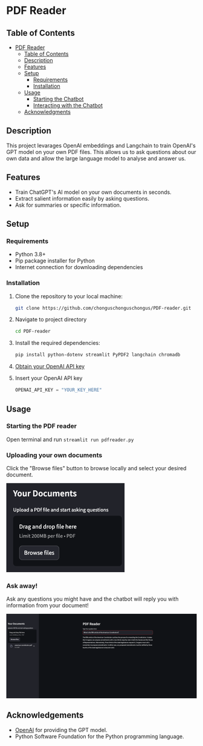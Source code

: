 # PDF Reader

## Table of Contents

- [PDF Reader](#pdfreader)
  - [Table of Contents](#table-of-contents)
  - [Description](#description)
  - [Features](#features)
  - [Setup](#setup)
    - [Requirements](#requirements)
    - [Installation](#installation)
  - [Usage](#usage)
    - [Starting the Chatbot](#starting-the-chatbot)
    - [Interacting with the Chatbot](#interacting-with-the-chatbot)
  - [Acknowledgments](#acknowledgments)

## Description

This project levarages OpenAI embeddings and Langchain to train OpenAI's GPT model on your own PDF files. This allows us to ask questions about our own data and allow the large language model to analyse and answer us.

## Features

- Train ChatGPT's AI model on your own documents in seconds.
- Extract salient information easily by asking questions.
- Ask for summaries or specific information.

## Setup

### Requirements

- Python 3.8+
- Pip package installer for Python
- Internet connection for downloading dependencies

### Installation

1. Clone the repository to your local machine:

   ```bash
   git clone https://github.com/chonguschonguschongus/PDF-reader.git
   ```

2. Navigate to project directory

   ```bash
   cd PDF-reader
   ```

3. Install the required dependencies:

   ```bash
   pip install python-dotenv streamlit PyPDF2 langchain chromadb
   ```

4. [Obtain your OpenAI API key](https://platform.openai.com/docs/quickstart?context=python)

5. Insert your OpenAI API key
   ```python
   OPENAI_API_KEY = "YOUR_KEY_HERE"
   ```

## Usage

### Starting the PDF reader

Open terminal and run `streamlit run pdfreader.py`

### Uploading your own documents

Click the "Browse files" button to browse locally and select your desired document.

![browse button](https://github.com/chonguschonguschongus/PDF-reader/blob/main/images/browse%20files.png)

### Ask away!

Ask any questions you might have and the chatbot will reply you with information from your document!

![example image](https://github.com/chonguschonguschongus/PDF-reader/blob/main/images/example.png)

## Acknowledgements

- [OpenAI](https://openai.com/product) for providing the GPT model.
- Python Software Foundation for the Python programming language.
